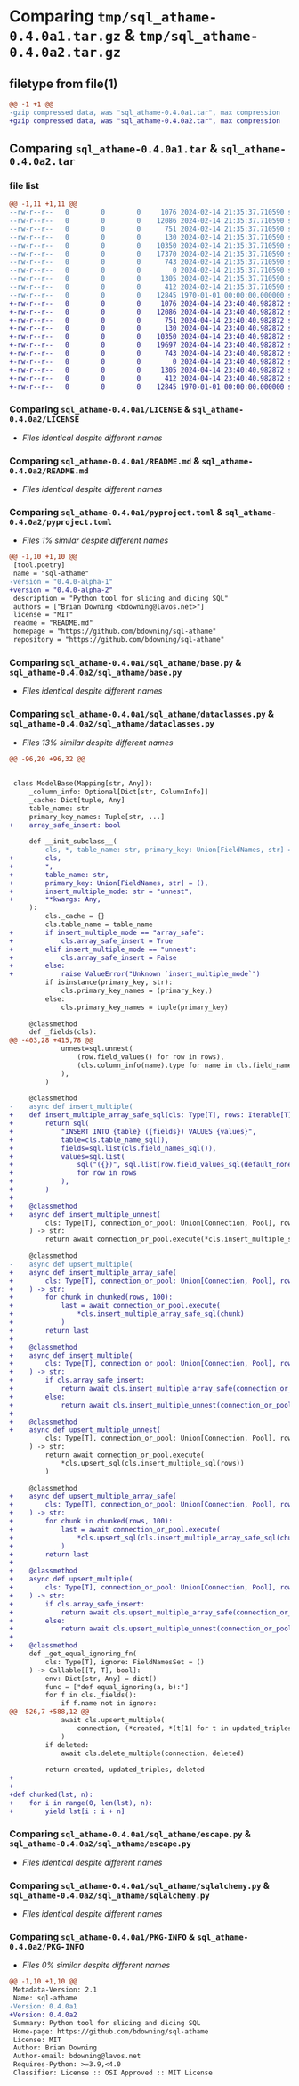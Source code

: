 # Comparing `tmp/sql_athame-0.4.0a1.tar.gz` & `tmp/sql_athame-0.4.0a2.tar.gz`

## filetype from file(1)

```diff
@@ -1 +1 @@
-gzip compressed data, was "sql_athame-0.4.0a1.tar", max compression
+gzip compressed data, was "sql_athame-0.4.0a2.tar", max compression
```

## Comparing `sql_athame-0.4.0a1.tar` & `sql_athame-0.4.0a2.tar`

### file list

```diff
@@ -1,11 +1,11 @@
--rw-r--r--   0        0        0     1076 2024-02-14 21:35:37.710590 sql_athame-0.4.0a1/LICENSE
--rw-r--r--   0        0        0    12086 2024-02-14 21:35:37.710590 sql_athame-0.4.0a1/README.md
--rw-r--r--   0        0        0      751 2024-02-14 21:35:37.710590 sql_athame-0.4.0a1/pyproject.toml
--rw-r--r--   0        0        0      130 2024-02-14 21:35:37.710590 sql_athame-0.4.0a1/sql_athame/__init__.py
--rw-r--r--   0        0        0    10350 2024-02-14 21:35:37.710590 sql_athame-0.4.0a1/sql_athame/base.py
--rw-r--r--   0        0        0    17370 2024-02-14 21:35:37.710590 sql_athame-0.4.0a1/sql_athame/dataclasses.py
--rw-r--r--   0        0        0      743 2024-02-14 21:35:37.710590 sql_athame-0.4.0a1/sql_athame/escape.py
--rw-r--r--   0        0        0        0 2024-02-14 21:35:37.710590 sql_athame-0.4.0a1/sql_athame/py.typed
--rw-r--r--   0        0        0     1305 2024-02-14 21:35:37.710590 sql_athame-0.4.0a1/sql_athame/sqlalchemy.py
--rw-r--r--   0        0        0      412 2024-02-14 21:35:37.710590 sql_athame-0.4.0a1/sql_athame/types.py
--rw-r--r--   0        0        0    12845 1970-01-01 00:00:00.000000 sql_athame-0.4.0a1/PKG-INFO
+-rw-r--r--   0        0        0     1076 2024-04-14 23:40:40.982872 sql_athame-0.4.0a2/LICENSE
+-rw-r--r--   0        0        0    12086 2024-04-14 23:40:40.982872 sql_athame-0.4.0a2/README.md
+-rw-r--r--   0        0        0      751 2024-04-14 23:40:40.982872 sql_athame-0.4.0a2/pyproject.toml
+-rw-r--r--   0        0        0      130 2024-04-14 23:40:40.982872 sql_athame-0.4.0a2/sql_athame/__init__.py
+-rw-r--r--   0        0        0    10350 2024-04-14 23:40:40.982872 sql_athame-0.4.0a2/sql_athame/base.py
+-rw-r--r--   0        0        0    19697 2024-04-14 23:40:40.982872 sql_athame-0.4.0a2/sql_athame/dataclasses.py
+-rw-r--r--   0        0        0      743 2024-04-14 23:40:40.982872 sql_athame-0.4.0a2/sql_athame/escape.py
+-rw-r--r--   0        0        0        0 2024-04-14 23:40:40.982872 sql_athame-0.4.0a2/sql_athame/py.typed
+-rw-r--r--   0        0        0     1305 2024-04-14 23:40:40.982872 sql_athame-0.4.0a2/sql_athame/sqlalchemy.py
+-rw-r--r--   0        0        0      412 2024-04-14 23:40:40.982872 sql_athame-0.4.0a2/sql_athame/types.py
+-rw-r--r--   0        0        0    12845 1970-01-01 00:00:00.000000 sql_athame-0.4.0a2/PKG-INFO
```

### Comparing `sql_athame-0.4.0a1/LICENSE` & `sql_athame-0.4.0a2/LICENSE`

 * *Files identical despite different names*

### Comparing `sql_athame-0.4.0a1/README.md` & `sql_athame-0.4.0a2/README.md`

 * *Files identical despite different names*

### Comparing `sql_athame-0.4.0a1/pyproject.toml` & `sql_athame-0.4.0a2/pyproject.toml`

 * *Files 1% similar despite different names*

```diff
@@ -1,10 +1,10 @@
 [tool.poetry]
 name = "sql-athame"
-version = "0.4.0-alpha-1"
+version = "0.4.0-alpha-2"
 description = "Python tool for slicing and dicing SQL"
 authors = ["Brian Downing <bdowning@lavos.net>"]
 license = "MIT"
 readme = "README.md"
 homepage = "https://github.com/bdowning/sql-athame"
 repository = "https://github.com/bdowning/sql-athame"
```

### Comparing `sql_athame-0.4.0a1/sql_athame/base.py` & `sql_athame-0.4.0a2/sql_athame/base.py`

 * *Files identical despite different names*

### Comparing `sql_athame-0.4.0a1/sql_athame/dataclasses.py` & `sql_athame-0.4.0a2/sql_athame/dataclasses.py`

 * *Files 13% similar despite different names*

```diff
@@ -96,20 +96,32 @@
 
 
 class ModelBase(Mapping[str, Any]):
     _column_info: Optional[Dict[str, ColumnInfo]]
     _cache: Dict[tuple, Any]
     table_name: str
     primary_key_names: Tuple[str, ...]
+    array_safe_insert: bool
 
     def __init_subclass__(
-        cls, *, table_name: str, primary_key: Union[FieldNames, str] = (), **kwargs: Any
+        cls,
+        *,
+        table_name: str,
+        primary_key: Union[FieldNames, str] = (),
+        insert_multiple_mode: str = "unnest",
+        **kwargs: Any,
     ):
         cls._cache = {}
         cls.table_name = table_name
+        if insert_multiple_mode == "array_safe":
+            cls.array_safe_insert = True
+        elif insert_multiple_mode == "unnest":
+            cls.array_safe_insert = False
+        else:
+            raise ValueError("Unknown `insert_multiple_mode`")
         if isinstance(primary_key, str):
             cls.primary_key_names = (primary_key,)
         else:
             cls.primary_key_names = tuple(primary_key)
 
     @classmethod
     def _fields(cls):
@@ -403,28 +415,78 @@
             unnest=sql.unnest(
                 (row.field_values() for row in rows),
                 (cls.column_info(name).type for name in cls.field_names()),
             ),
         )
 
     @classmethod
-    async def insert_multiple(
+    def insert_multiple_array_safe_sql(cls: Type[T], rows: Iterable[T]) -> Fragment:
+        return sql(
+            "INSERT INTO {table} ({fields}) VALUES {values}",
+            table=cls.table_name_sql(),
+            fields=sql.list(cls.field_names_sql()),
+            values=sql.list(
+                sql("({})", sql.list(row.field_values_sql(default_none=True)))
+                for row in rows
+            ),
+        )
+
+    @classmethod
+    async def insert_multiple_unnest(
         cls: Type[T], connection_or_pool: Union[Connection, Pool], rows: Iterable[T]
     ) -> str:
         return await connection_or_pool.execute(*cls.insert_multiple_sql(rows))
 
     @classmethod
-    async def upsert_multiple(
+    async def insert_multiple_array_safe(
+        cls: Type[T], connection_or_pool: Union[Connection, Pool], rows: Iterable[T]
+    ) -> str:
+        for chunk in chunked(rows, 100):
+            last = await connection_or_pool.execute(
+                *cls.insert_multiple_array_safe_sql(chunk)
+            )
+        return last
+
+    @classmethod
+    async def insert_multiple(
+        cls: Type[T], connection_or_pool: Union[Connection, Pool], rows: Iterable[T]
+    ) -> str:
+        if cls.array_safe_insert:
+            return await cls.insert_multiple_array_safe(connection_or_pool, rows)
+        else:
+            return await cls.insert_multiple_unnest(connection_or_pool, rows)
+
+    @classmethod
+    async def upsert_multiple_unnest(
         cls: Type[T], connection_or_pool: Union[Connection, Pool], rows: Iterable[T]
     ) -> str:
         return await connection_or_pool.execute(
             *cls.upsert_sql(cls.insert_multiple_sql(rows))
         )
 
     @classmethod
+    async def upsert_multiple_array_safe(
+        cls: Type[T], connection_or_pool: Union[Connection, Pool], rows: Iterable[T]
+    ) -> str:
+        for chunk in chunked(rows, 100):
+            last = await connection_or_pool.execute(
+                *cls.upsert_sql(cls.insert_multiple_array_safe_sql(chunk))
+            )
+        return last
+
+    @classmethod
+    async def upsert_multiple(
+        cls: Type[T], connection_or_pool: Union[Connection, Pool], rows: Iterable[T]
+    ) -> str:
+        if cls.array_safe_insert:
+            return await cls.upsert_multiple_array_safe(connection_or_pool, rows)
+        else:
+            return await cls.upsert_multiple_unnest(connection_or_pool, rows)
+
+    @classmethod
     def _get_equal_ignoring_fn(
         cls: Type[T], ignore: FieldNamesSet = ()
     ) -> Callable[[T, T], bool]:
         env: Dict[str, Any] = dict()
         func = ["def equal_ignoring(a, b):"]
         for f in cls._fields():
             if f.name not in ignore:
@@ -526,7 +588,12 @@
             await cls.upsert_multiple(
                 connection, (*created, *(t[1] for t in updated_triples))
             )
         if deleted:
             await cls.delete_multiple(connection, deleted)
 
         return created, updated_triples, deleted
+
+
+def chunked(lst, n):
+    for i in range(0, len(lst), n):
+        yield lst[i : i + n]
```

### Comparing `sql_athame-0.4.0a1/sql_athame/escape.py` & `sql_athame-0.4.0a2/sql_athame/escape.py`

 * *Files identical despite different names*

### Comparing `sql_athame-0.4.0a1/sql_athame/sqlalchemy.py` & `sql_athame-0.4.0a2/sql_athame/sqlalchemy.py`

 * *Files identical despite different names*

### Comparing `sql_athame-0.4.0a1/PKG-INFO` & `sql_athame-0.4.0a2/PKG-INFO`

 * *Files 0% similar despite different names*

```diff
@@ -1,10 +1,10 @@
 Metadata-Version: 2.1
 Name: sql-athame
-Version: 0.4.0a1
+Version: 0.4.0a2
 Summary: Python tool for slicing and dicing SQL
 Home-page: https://github.com/bdowning/sql-athame
 License: MIT
 Author: Brian Downing
 Author-email: bdowning@lavos.net
 Requires-Python: >=3.9,<4.0
 Classifier: License :: OSI Approved :: MIT License
```

